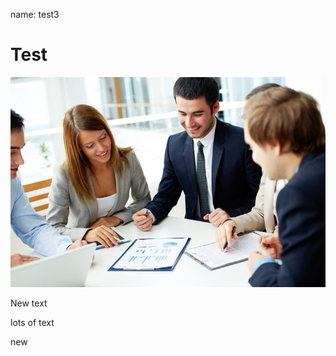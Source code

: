 
name: test3



# Test

![meeting](/assets/images/uploads/5a9d3d5bd38bc104company-name-change-process.jpg "meeting_title")

New text 

lots of text

new
